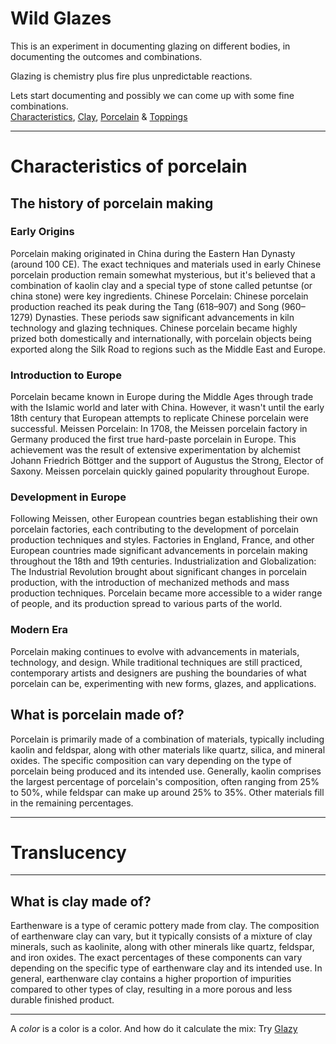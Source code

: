 # Wild Glazes

This is an experiment in documenting glazing on different bodies, in documenting the outcomes and combinations.


Glazing is chemistry plus fire plus unpredictable reactions. 


Lets start documenting and possibly we can come up with some fine combinations.  
[Characteristics](#Characteristics), [Clay](#Clay), [Porcelain](#Porcelain) & [Toppings](#Glaze)

---
# Characteristics of porcelain

## The history of porcelain making
### Early Origins
Porcelain making originated in China during the Eastern Han Dynasty (around 100 CE). The exact techniques and materials used in early Chinese porcelain production remain somewhat mysterious, but it's believed that a combination of kaolin clay and a special type of stone called petuntse (or china stone) were key ingredients.
Chinese Porcelain: Chinese porcelain production reached its peak during the Tang (618–907) and Song (960–1279) Dynasties. These periods saw significant advancements in kiln technology and glazing techniques. Chinese porcelain became highly prized both domestically and internationally, with porcelain objects being exported along the Silk Road to regions such as the Middle East and Europe.


### Introduction to Europe
Porcelain became known in Europe during the Middle Ages through trade with the Islamic world and later with China. However, it wasn't until the early 18th century that European attempts to replicate Chinese porcelain were successful.
Meissen Porcelain: In 1708, the Meissen porcelain factory in Germany produced the first true hard-paste porcelain in Europe. This achievement was the result of extensive experimentation by alchemist Johann Friedrich Böttger and the support of Augustus the Strong, Elector of Saxony. Meissen porcelain quickly gained popularity throughout Europe.


### Development in Europe
Following Meissen, other European countries began establishing their own porcelain factories, each contributing to the development of porcelain production techniques and styles. Factories in England, France, and other European countries made significant advancements in porcelain making throughout the 18th and 19th centuries.
Industrialization and Globalization: The Industrial Revolution brought about significant changes in porcelain production, with the introduction of mechanized methods and mass production techniques. Porcelain became more accessible to a wider range of people, and its production spread to various parts of the world.


### Modern Era
Porcelain making continues to evolve with advancements in materials, technology, and design. While traditional techniques are still practiced, contemporary artists and designers are pushing the boundaries of what porcelain can be, experimenting with new forms, glazes, and applications.


## What is porcelain made of?
Porcelain is primarily made of a combination of materials, typically including kaolin and feldspar, along with other materials like quartz, silica, and mineral oxides. The specific composition can vary depending on the type of porcelain being produced and its intended use. Generally, kaolin comprises the largest percentage of porcelain's composition, often ranging from 25% to 50%, while feldspar can make up around 25% to 35%. Other materials fill in the remaining percentages.

---
# Translucency 


---

## What is clay made of?
Earthenware is a type of ceramic pottery made from clay. The composition of earthenware clay can vary, but it typically consists of a mixture of clay minerals, such as kaolinite, along with other minerals like quartz, feldspar, and iron oxides. The exact percentages of these components can vary depending on the specific type of earthenware clay and its intended use. In general, earthenware clay contains a higher proportion of impurities compared to other types of clay, resulting in a more porous and less durable finished product.

---

A *color* is a color is a color. And how do it calculate the mix: Try [Glazy](https://help.glazy.org/guide/calculator/)
